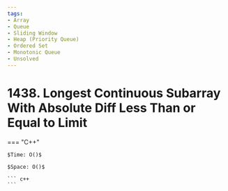 ```yaml
---
tags:
- Array
- Queue
- Sliding Window
- Heap (Priority Queue)
- Ordered Set
- Monotonic Queue
- Unsolved
---
```



# 1438. Longest Continuous Subarray With Absolute Diff Less Than or Equal to Limit

=== "C++"

    $Time: O()$

    $Space: O()$

    ``` c++
    ```